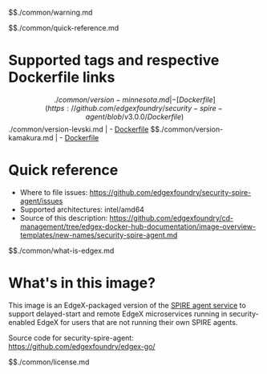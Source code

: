 $$./common/warning.md

$$./common/quick-reference.md

# Supported tags and respective Dockerfile links

$$./common/version-minnesota.md |
        - [Dockerfile](https://github.com/edgexfoundry/security-spire-agent/blob/v3.0.0/Dockerfile)
$$./common/version-levski.md |
        - [Dockerfile](https://github.com/edgexfoundry/security-spire-agent/blob/v2.3.0/Dockerfile)
$$./common/version-kamakura.md |
        - [Dockerfile](https://github.com/edgexfoundry/security-spire-agent/blob/v2.2.0/Dockerfile)

# Quick reference 

- Where to file issues: https://github.com/edgexfoundry/security-spire-agent/issues
- Supported architectures: intel/amd64
- Source of this description: https://github.com/edgexfoundry/cd-management/tree/edgex-docker-hub-documentation/image-overview-templates/new-names/security-spire-agent.md

$$./common/what-is-edgex.md

# What's in this image?

This image is an EdgeX-packaged version of the [SPIRE agent service](https://github.com/spiffe/spire/)
to support delayed-start and remote EdgeX microservices running in security-enabled EdgeX
for users that are not running their own SPIRE agents.

Source code for security-spire-agent: <https://github.com/edgexfoundry/edgex-go/>

$$./common/license.md

